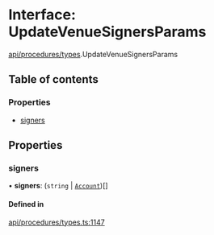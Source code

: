 # Interface: UpdateVenueSignersParams

[api/procedures/types](../wiki/api.procedures.types).UpdateVenueSignersParams

## Table of contents

### Properties

- [signers](../wiki/api.procedures.types.UpdateVenueSignersParams#signers)

## Properties

### signers

• **signers**: (`string` \| [`Account`](../wiki/api.entities.Account.Account))[]

#### Defined in

[api/procedures/types.ts:1147](https://github.com/PolymeshAssociation/polymesh-sdk/blob/8a9e72221/src/api/procedures/types.ts#L1147)
